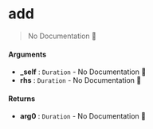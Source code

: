 # add

> No Documentation 🚧

#### Arguments

- **\_self** : `Duration` \- No Documentation 🚧
- **rhs** : `Duration` \- No Documentation 🚧

#### Returns

- **arg0** : `Duration` \- No Documentation 🚧